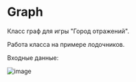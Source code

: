 # Graph
Класс граф для игры "Город отражений".

Работа класса на примере лодочников.

Входные данные:

![image](https://github.com/alenahalm/Graph/assets/75882124/fac79cec-7fde-4cd1-9c65-e2dd58561c66)

